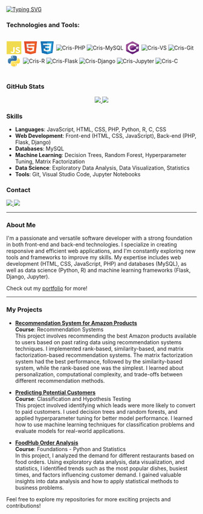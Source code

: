 [![Typing SVG](https://readme-typing-svg.demolab.com?font=Fira+Code&pause=1000&color=6793F7&width=435&lines=Hi%2C+everyone!+I'm+Giovanni.;Welcome+to+my+Github!+)](https://git.io/typing-svg)

### Technologies and Tools:

<div style="display: inline_block"><br>
  <img align="center" alt="Cris-Js" height="35" width="40" src="https://raw.githubusercontent.com/devicons/devicon/master/icons/javascript/javascript-plain.svg">
  <img align="center" alt="Cris-HTML" height="35" width="40" src="https://raw.githubusercontent.com/devicons/devicon/master/icons/html5/html5-original.svg">
  <img align="center" alt="Cris-CSS" height="35" width="40" src="https://raw.githubusercontent.com/devicons/devicon/master/icons/css3/css3-original.svg">
  <img align="center" alt="Cris-PHP" height="35" width="40" src="https://cdn.jsdelivr.net/gh/devicons/devicon/icons/php/php-plain.svg">
  <img align="center" alt="Cris-MySQL" height="60" width="40" src="https://cdn.jsdelivr.net/gh/devicons/devicon/icons/mysql/mysql-original-wordmark.svg">
  <img align="center" alt="Cris-Csharp" height="35" width="40" src="https://raw.githubusercontent.com/devicons/devicon/master/icons/csharp/csharp-original.svg">
  <img align="center" alt="Cris-VS" height="35" width="40" src="https://cdn.jsdelivr.net/gh/devicons/devicon/icons/vscode/vscode-original.svg">
  <img align="center" alt="Cris-Git" height="35" width="40" src="https://cdn.jsdelivr.net/gh/devicons/devicon/icons/git/git-original.svg">
  <img align="center" alt="Cris-Python" height="35" width="40" src="https://raw.githubusercontent.com/devicons/devicon/master/icons/python/python-original.svg">
  <img align="center" alt="Cris-R" height="35" width="40" src="https://cdn.jsdelivr.net/gh/devicons/devicon/icons/r/r-original.svg">
  <img align="center" alt="Cris-Flask" height="35" width="40" src="https://cdn.jsdelivr.net/gh/devicons/devicon/icons/flask/flask-original.svg">
  <img align="center" alt="Cris-Django" height="35" width="40" src="https://cdn.jsdelivr.net/gh/devicons/devicon/icons/django/django-plain.svg">
  <img align="center" alt="Cris-Jupyter" height="35" width="40" src="https://cdn.jsdelivr.net/gh/devicons/devicon/icons/jupyter/jupyter-original.svg">
  <img align="center" alt="Cris-C" height="35" width="40" src="https://cdn.jsdelivr.net/gh/devicons/devicon/icons/c/c-original.svg">
</div><br>

### GitHub Stats

<div align="center" style="display: flex; justify-content: center;">
  <a href="https://github.com/GIOVESS">
    <img height="195px" src="https://github-readme-stats.vercel.app/api?username=GIOVESS&show_icons=true&theme=one_dark_pro&include_all_commits=true&count_private=true"/>
    <img height="195px" src="https://github-readme-stats.vercel.app/api/top-langs/?username=GIOVESS&layout=compact&langs_count=7&theme=one_dark_pro"/>
  </a>
</div>

### Skills

- **Languages**: JavaScript, HTML, CSS, PHP, Python, R, C, CSS
- **Web Development**: Front-end (HTML, CSS, JavaScript), Back-end (PHP, Flask, Django)
- **Databases**: MySQL
- **Machine Learning**: Decision Trees, Random Forest, Hyperparameter Tuning, Matrix Factorization
- **Data Science**: Exploratory Data Analysis, Data Visualization, Statistics
- **Tools**: Git, Visual Studio Code, Jupyter Notebooks

### Contact

<div> 
  <a href="https://www.linkedin.com/in/giovanni-bwayo-63aa1b22b" target="_blank">
    <img src="https://img.shields.io/badge/-LinkedIn-%230077B5?style=for-the-badge&logo=linkedin&logoColor=white" target="_blank">
  </a> 
  <a href="mailto:giovannibwayo@gmail.com">
    <img src="https://img.shields.io/badge/-Gmail-%23333?style=for-the-badge&logo=gmail&logoColor=white" target="_blank">
  </a>
</div>

---

### About Me

I'm a passionate and versatile software developer with a strong foundation in both front-end and back-end technologies. I specialize in creating responsive and efficient web applications, and I'm constantly exploring new tools and frameworks to improve my skills. My expertise includes web development (HTML, CSS, JavaScript, PHP) and databases (MySQL), as well as data science (Python, R) and machine learning frameworks (Flask, Django, Jupyter).

Check out my [portfolio](https://www.mygreatlearning.com/eportfolio/giovanni-bwayo) for more!

---

### My Projects

- **[Recommendation System for Amazon Products](https://www.mygreatlearning.com/eportfolio/giovanni-bwayo)**  
  **Course**: Recommendation Systems  
  This project involves recommending the best Amazon products available to users based on past rating data using recommendation systems techniques. I implemented rank-based, similarity-based, and matrix factorization-based recommendation systems. The matrix factorization system had the best performance, followed by the similarity-based system, while the rank-based one was the simplest. I learned about personalization, computational complexity, and trade-offs between different recommendation methods.

- **[Predicting Potential Customers](https://www.mygreatlearning.com/eportfolio/giovanni-bwayo)**  
  **Course**: Classification and Hypothesis Testing  
  This project involved identifying which leads were more likely to convert to paid customers. I used decision trees and random forests, and applied hyperparameter tuning for better model performance. I learned how to use machine learning techniques for classification problems and evaluate models for real-world applications.

- **[FoodHub Order Analysis](https://www.mygreatlearning.com/eportfolio/giovanni-bwayo)**  
  **Course**: Foundations - Python and Statistics  
  In this project, I analyzed the demand for different restaurants based on food orders. Using exploratory data analysis, data visualization, and statistics, I identified trends such as the most popular dishes, busiest times, and factors influencing customer demand. I gained valuable insights into data analysis and how to apply statistical methods to business problems.

Feel free to explore my repositories for more exciting projects and contributions!
